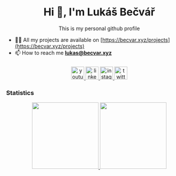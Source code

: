 <h1 align="center">Hi 👋, I'm Lukáš Bečvář</h1>
<p align="center">This is my personal github profile</p>

 - 👨‍💻 All my projects are available on [https://becvar.xyz/projects](https://becvar.xyz/projects)
 - 📫 How to reach me **lukas@becvar.xyz**

###
<div align="center">
  <a href="https://www.youtube.com/channel/UCcALaaQqdBlcR4-tGxavCvQ" target="_blank">
    <img src="https://img.shields.io/static/v1?message=Youtube&logo=youtube&label=&color=FF0000&logoColor=white&labelColor=&style=for-the-badge" height="35" alt="youtube logo"  />
  </a>
  <a href="https://www.linkedin.com/in/becvar-lukas" target="_blank">
    <img src="https://img.shields.io/static/v1?message=LinkedIn&logo=linkedin&label=&color=0077B5&logoColor=white&labelColor=&style=for-the-badge" height="35" alt="linkedin logo"  />
  </a>
  <a href="https://www.instagram.com/lukasbecvar" target="_blank">
    <img src="https://img.shields.io/static/v1?message=Instagram&logo=instagram&label=&color=E4405F&logoColor=white&labelColor=&style=for-the-badge" height="35" alt="instagram logo"  />
  </a>
  <a href="https://twitter.com/lukasbecvar" target="_blank">
    <img src="https://img.shields.io/static/v1?message=Twitter&logo=twitter&label=&color=1DA1F2&logoColor=white&labelColor=&style=for-the-badge" height="35" alt="twitter logo"  />
  </a>
</div>

### Statistics
<p align="center">
  <a href="https://github.com/lukasbecvar">
    <img height="180em" src="https://github-readme-stats-eight-theta.vercel.app/api?username=lukasbecvar&show_icons=true&theme=algolia&include_all_commits=true&count_private=true"/>
  </a>
  <a href="https://github.com/lukasbecvar">
    <img height="180em" src="https://github-readme-stats-eight-theta.vercel.app/api/top-langs/?username=lukasbecvar&layout=compact&langs_count=8&theme=algolia"/>
  </a>
</p>

